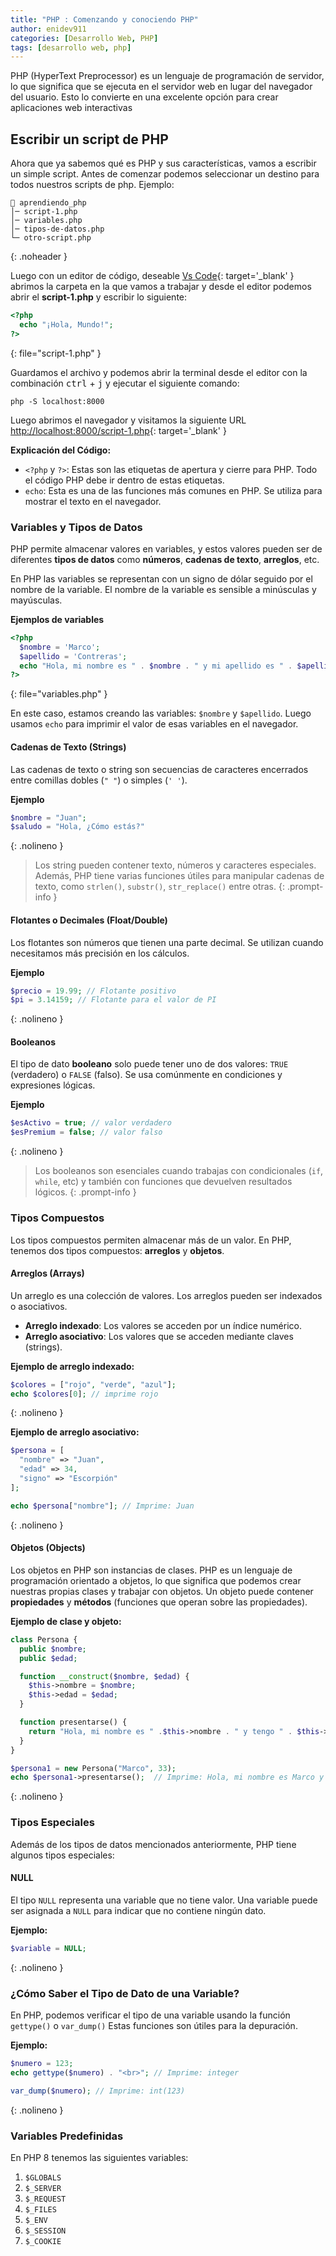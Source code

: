 ```yaml
---
title: "PHP : Comenzando y conociendo PHP"
author: enidev911
categories: [Desarrollo Web, PHP]
tags: [desarrollo web, php]
---
```


PHP (HyperText Preprocessor) es un lenguaje de programación de servidor, lo que significa que se ejecuta en el servidor web en lugar del navegador del usuario. Esto lo convierte en una excelente opción para crear aplicaciones web interactivas

## Escribir un script de PHP

Ahora que ya sabemos qué es PHP y sus características, vamos a escribir un simple script. Antes de comenzar podemos seleccionar un destino para todos nuestros scripts de php. Ejemplo:

```
📂 aprendiendo_php
│─ script-1.php
│─ variables.php
│─ tipos-de-datos.php
└─ otro-script.php
```
{: .noheader }

Luego con un editor de código, deseable [Vs Code](https://code.visualstudio.com/){: target='_blank' } abrimos la carpeta en la que vamos a trabajar y desde el editor podemos abrir el **script-1.php** y escribir lo siguiente:

```php
<?php
  echo "¡Hola, Mundo!";
?>
```
{: file="script-1.php" }

Guardamos el archivo y podemos abrir la terminal desde el editor con la combinación <kbd>ctrl</kbd> + <kbd>j</kbd> y ejecutar el siguiente comando:

```console
php -S localhost:8000
```

Luego abrimos el navegador y visitamos la siguiente URL <http://localhost:8000/script-1.php>{: target='_blank' }

**Explicación del Código:**

- `<?php` y `?>`: Estas son las etiquetas de apertura y cierre para PHP. Todo el código PHP debe ir dentro de estas etiquetas.
- `echo`: Esta es una de las funciones más comunes en PHP. Se utiliza para mostrar el texto en el navegador.

### Variables y Tipos de Datos

PHP permite almacenar valores en variables, y estos valores pueden ser de diferentes **tipos de datos** como **números**, **cadenas de texto**, **arreglos**, etc.

En PHP las variables se representan con un signo de dólar seguido por el nombre de la variable. El nombre de la variable es sensible a minúsculas y mayúsculas.

**Ejemplos de variables**

```php
<?php
  $nombre = 'Marco';
  $apellido = 'Contreras';
  echo "Hola, mi nombre es " . $nombre . " y mi apellido es " . $apellido;
?>
```
{: file="variables.php" }

En este caso, estamos creando las variables: `$nombre` y `$apellido`. Luego usamos `echo` para imprimir el valor de esas variables en el navegador.

#### Cadenas de Texto (Strings)

Las cadenas de texto o string son secuencias de caracteres encerrados entre comillas dobles (`" "`) o simples (`' '`).

**Ejemplo**

```php
$nombre = "Juan";
$saludo = "Hola, ¿Cómo estás?"
```
{: .nolineno }

> Los string pueden contener texto, números y caracteres especiales. Además, PHP tiene varias funciones útiles para manipular cadenas de texto, como `strlen()`, `substr()`,  `str_replace()` entre otras.
{: .prompt-info }

#### Flotantes o Decimales (Float/Double)

Los flotantes son números que tienen una parte decimal. Se utilizan cuando necesitamos más precisión en los cálculos.

**Ejemplo**

```php
$precio = 19.99; // Flotante positivo
$pi = 3.14159; // Flotante para el valor de PI
```
{: .nolineno }

#### Booleanos

El tipo de dato **booleano** solo puede tener uno de dos valores: `TRUE` (verdadero) o `FALSE` (falso). Se usa comúnmente en condiciones y expresiones lógicas.

**Ejemplo**

```php
$esActivo = true; // valor verdadero
$esPremium = false; // valor falso
```
{: .nolineno }

> Los booleanos son esenciales cuando trabajas con condicionales (`if`, `while`, etc) y también con funciones que devuelven resultados lógicos.
{: .prompt-info }

### Tipos Compuestos

Los tipos compuestos permiten almacenar más de un valor. En PHP, tenemos dos tipos compuestos: **arreglos** y **objetos**.

#### Arreglos (Arrays)

Un arreglo es una colección de valores. Los arreglos pueden ser indexados o asociativos.

- **Arreglo indexado**: Los valores se acceden por un índice numérico.
- **Arreglo asociativo**: Los valores que se acceden mediante claves (strings).

**Ejemplo de arreglo indexado:**

```php
$colores = ["rojo", "verde", "azul"];
echo $colores[0]; // imprime rojo
```
{: .nolineno }

**Ejemplo de arreglo asociativo:**

```php
$persona = [
  "nombre" => "Juan",
  "edad" => 34,
  "signo" => "Escorpión"
];

echo $persona["nombre"]; // Imprime: Juan
```
{: .nolineno }

#### Objetos (Objects)

Los objetos en PHP son instancias de clases. PHP es un lenguaje de programación orientado a objetos, lo que significa que podemos crear nuestras propias clases y trabajar con objetos. Un objeto puede contener **propiedades** y **métodos** (funciones que operan sobre las propiedades).

**Ejemplo de clase y objeto:**

```php
class Persona {
  public $nombre;
  public $edad;

  function __construct($nombre, $edad) {
    $this->nombre = $nombre;
    $this->edad = $edad;
  }

  function presentarse() {
    return "Hola, mi nombre es " .$this->nombre . " y tengo " . $this->edad . " años.";
  }
}

$persona1 = new Persona("Marco", 33);
echo $persona1->presentarse();  // Imprime: Hola, mi nombre es Marco y tengo 33 años.
```
{: .nolineno }

### Tipos Especiales

Además de los tipos de datos mencionados anteriormente, PHP tiene algunos tipos especiales:

#### NULL

El tipo `NULL` representa una variable que no tiene valor. Una variable puede ser asignada a `NULL` para indicar que no contiene ningún dato.

**Ejemplo:**

```php
$variable = NULL;
```
{: .nolineno }

### ¿Cómo Saber el Tipo de Dato de una Variable?

En PHP, podemos verificar el tipo de una variable usando la función `gettype()` o `var_dump()` Estas funciones son útiles para la depuración.

**Ejemplo:**

```php
$numero = 123;
echo gettype($numero) . "<br>"; // Imprime: integer

var_dump($numero); // Imprime: int(123)
```
{: .nolineno }

### Variables Predefinidas

En PHP 8 tenemos las siguientes variables:

1. `$GLOBALS`
2. `$_SERVER`
3. `$_REQUEST`
4. `$_FILES`
5. `$_ENV`
6. `$_SESSION`
7. `$_COOKIE`